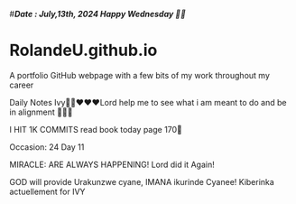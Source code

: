 #***Date : July,13th, 2024 Happy Wednesday 🫶🏾***
# RolandeU.github.io
 
A portfolio GitHub webpage with a few bits of my work throughout my career

Daily Notes
Ivy🙌🏽❤️❤️❤️Lord help me to see what i am meant to do and be in alignment  💚🙏🏾 

I HIT 1K COMMITS
read book today page 170💚

Occasion: 24
 Day 11

MIRACLE: ARE ALWAYS HAPPENING!
Lord did it Again!

GOD will provide 
Urakunzwe cyane, IMANA ikurinde Cyanee!
Kiberinka actuellement for IVY





